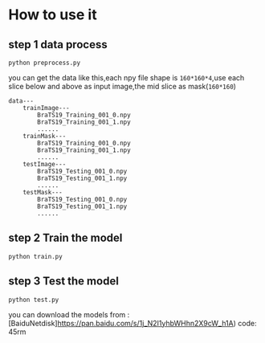 
# How to use it


## step 1 data process


`python preprocess.py`

you can get the data like this,each npy file shape is  `160*160*4`,use each slice below and above as input image,the mid slice as mask(`160*160`)

```
data---
    trainImage---
        BraTS19_Training_001_0.npy
        BraTS19_Training_001_1.npy
        ......
    trainMask---
        BraTS19_Training_001_0.npy
        BraTS19_Training_001_1.npy
        ......
    testImage---
        BraTS19_Testing_001_0.npy
        BraTS19_Testing_001_1.npy
        ......
    testMask---
        BraTS19_Testing_001_0.npy
        BraTS19_Testing_001_1.npy
        ......
```

## step 2 Train the model


`python train.py`

## step 3 Test the model


`python test.py`

you can download the models from : [BaiduNetdisk]https://pan.baidu.com/s/1j_N2I1yhbWHhn2X9cW_h1A) code: 45rm 
